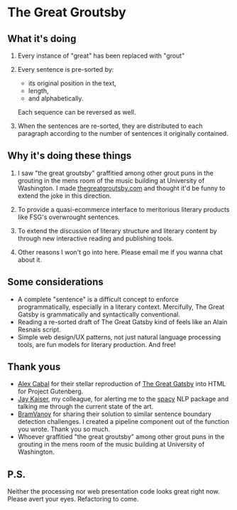 # The Great Groutsby   
## What it's doing

1. Every instance of "great" has been replaced with "grout"

2. Every sentence is pre-sorted by: 
    - its original position in the text, 
    - length, 
    - and alphabetically. 
    
    Each sequence can be reversed as well.

3. When the sentences are re-sorted, they are distributed to each paragraph according to the number of sentences it originally contained.

## Why it's doing these things
1. I saw "the great groutsby" graffitied among other grout puns in the grouting in the mens room of the music building at University of Washington. 
I made [thegreatgroutsby.com](https://thegreatgroutsby.com/) and thought it'd be funny to extend the joke in this direction.

2. To provide a quasi-ecommerce interface to meritorious literary products like FSG's overwrought sentences. 

3. To extend the discussion of literary structure and literary content by through new interactive reading and publishing tools.

4. Other reasons I won't go into here. Please email me if you wanna chat about it.

## Some considerations
-  A complete "sentence" is a difficult concept to enforce programmatically, especially in a literary context. Mercifully, The Great Gatsby is grammatically and syntactically conventional.
- Reading a re-sorted draft of The Great Gatsby kind of feels like an Alain Resnais script.
- Simple web design/UX patterns, not just natural language processing tools, are fun models for literary production. And free!

## Thank yous
- [Alex Cabal](https://github.com/acabal) for their stellar reproduction of [The Great Gatsby](https://www.gutenberg.org/files/64317/64317-h/64317-h.htm) into HTML for Project Gutenberg.
- [Jay Kaiser](https://github.com/jayckaiser), my colleague, for alerting me to the [spacy](https://spacy.io/) NLP package and talking me through the current state of the art.
- [BramVanoy](https://github.com/BramVanroy) for sharing their solution to similar sentence boundary detection challenges. I created a pipeline component out of the function you wrote. Thank you so much.
- Whoever graffitied "the great groutsby" among other grout puns in the grouting in the mens room of the music building at University of Washington.

## P.S.
Neither the processing nor web presentation code looks great right now. Please avert your eyes. Refactoring to come.
